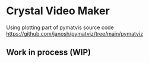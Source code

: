 # Crystal Video Maker

Using plotting part of pymatvis source code
https://github.com/janosh/pymatviz/tree/main/pymatviz

## Work in process (WIP)
